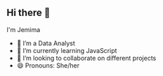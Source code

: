 ## Hi there 👋
I'm Jemima


- 🔭 I’m a Data Analyst
- 🌱 I’m currently learning JavaScript
- 👯 I’m looking to collaborate on different projects
- 😄 Pronouns: She/her
